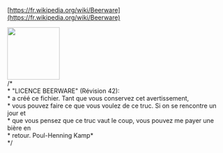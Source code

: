 [https://fr.wikipedia.org/wiki/Beerware](https://fr.wikipedia.org/wiki/Beerware)

<img src="https://upload.wikimedia.org/wikipedia/commons/thumb/d/d5/BeerWare_Logo.svg/800px-BeerWare_Logo.svg.png" height=120>


<html>
<br>
/*
<br>  * 	"LICENCE BEERWARE" (Révision 42):
<br>  * 	<phk@FreeBSD.ORG> a créé ce fichier. Tant que vous conservez cet avertissement,
<br>  *  	vous pouvez faire ce que vous voulez de ce truc. Si on se rencontre un jour et
<br>  *	    que vous pensez que ce truc vaut le coup, vous pouvez me payer une bière en
<br>  *	    retour. Poul-Henning Kamp*
<br>
 */</html>